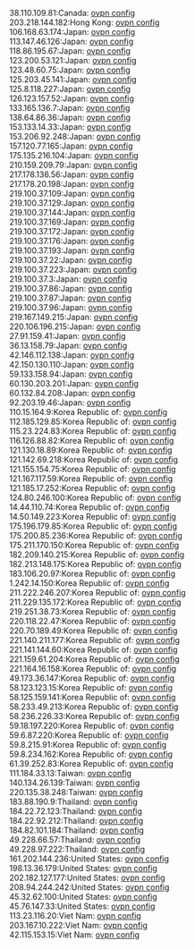 38.110.109.81:Canada: [ovpn config](vpn/38_110_109_81.ovpn)  
203.218.144.182:Hong Kong: [ovpn config](vpn/203_218_144_182.ovpn)  
106.168.63.174:Japan: [ovpn config](vpn/106_168_63_174.ovpn)  
113.147.46.126:Japan: [ovpn config](vpn/113_147_46_126.ovpn)  
118.86.195.67:Japan: [ovpn config](vpn/118_86_195_67.ovpn)  
123.200.53.121:Japan: [ovpn config](vpn/123_200_53_121.ovpn)  
123.48.60.75:Japan: [ovpn config](vpn/123_48_60_75.ovpn)  
125.203.45.141:Japan: [ovpn config](vpn/125_203_45_141.ovpn)  
125.8.118.227:Japan: [ovpn config](vpn/125_8_118_227.ovpn)  
126.123.157.52:Japan: [ovpn config](vpn/126_123_157_52.ovpn)  
133.165.136.7:Japan: [ovpn config](vpn/133_165_136_7.ovpn)  
138.64.86.36:Japan: [ovpn config](vpn/138_64_86_36.ovpn)  
153.133.14.33:Japan: [ovpn config](vpn/153_133_14_33.ovpn)  
153.206.92.248:Japan: [ovpn config](vpn/153_206_92_248.ovpn)  
157.120.77.165:Japan: [ovpn config](vpn/157_120_77_165.ovpn)  
175.135.216.104:Japan: [ovpn config](vpn/175_135_216_104.ovpn)  
210.159.209.79:Japan: [ovpn config](vpn/210_159_209_79.ovpn)  
217.178.136.56:Japan: [ovpn config](vpn/217_178_136_56.ovpn)  
217.178.20.198:Japan: [ovpn config](vpn/217_178_20_198.ovpn)  
219.100.37.109:Japan: [ovpn config](vpn/219_100_37_109.ovpn)  
219.100.37.129:Japan: [ovpn config](vpn/219_100_37_129.ovpn)  
219.100.37.144:Japan: [ovpn config](vpn/219_100_37_144.ovpn)  
219.100.37.169:Japan: [ovpn config](vpn/219_100_37_169.ovpn)  
219.100.37.172:Japan: [ovpn config](vpn/219_100_37_172.ovpn)  
219.100.37.176:Japan: [ovpn config](vpn/219_100_37_176.ovpn)  
219.100.37.193:Japan: [ovpn config](vpn/219_100_37_193.ovpn)  
219.100.37.22:Japan: [ovpn config](vpn/219_100_37_22.ovpn)  
219.100.37.223:Japan: [ovpn config](vpn/219_100_37_223.ovpn)  
219.100.37.3:Japan: [ovpn config](vpn/219_100_37_3.ovpn)  
219.100.37.86:Japan: [ovpn config](vpn/219_100_37_86.ovpn)  
219.100.37.87:Japan: [ovpn config](vpn/219_100_37_87.ovpn)  
219.100.37.96:Japan: [ovpn config](vpn/219_100_37_96.ovpn)  
219.167.149.215:Japan: [ovpn config](vpn/219_167_149_215.ovpn)  
220.106.196.215:Japan: [ovpn config](vpn/220_106_196_215.ovpn)  
27.91.159.41:Japan: [ovpn config](vpn/27_91_159_41.ovpn)  
36.13.158.79:Japan: [ovpn config](vpn/36_13_158_79.ovpn)  
42.146.112.138:Japan: [ovpn config](vpn/42_146_112_138.ovpn)  
42.150.130.110:Japan: [ovpn config](vpn/42_150_130_110.ovpn)  
59.133.158.94:Japan: [ovpn config](vpn/59_133_158_94.ovpn)  
60.130.203.201:Japan: [ovpn config](vpn/60_130_203_201.ovpn)  
60.132.84.208:Japan: [ovpn config](vpn/60_132_84_208.ovpn)  
92.203.19.46:Japan: [ovpn config](vpn/92_203_19_46.ovpn)  
110.15.164.9:Korea Republic of: [ovpn config](vpn/110_15_164_9.ovpn)  
112.185.129.85:Korea Republic of: [ovpn config](vpn/112_185_129_85.ovpn)  
115.23.224.83:Korea Republic of: [ovpn config](vpn/115_23_224_83.ovpn)  
116.126.88.82:Korea Republic of: [ovpn config](vpn/116_126_88_82.ovpn)  
121.130.18.89:Korea Republic of: [ovpn config](vpn/121_130_18_89.ovpn)  
121.142.69.218:Korea Republic of: [ovpn config](vpn/121_142_69_218.ovpn)  
121.155.154.75:Korea Republic of: [ovpn config](vpn/121_155_154_75.ovpn)  
121.167.117.59:Korea Republic of: [ovpn config](vpn/121_167_117_59.ovpn)  
121.185.17.252:Korea Republic of: [ovpn config](vpn/121_185_17_252.ovpn)  
124.80.246.100:Korea Republic of: [ovpn config](vpn/124_80_246_100.ovpn)  
14.44.110.74:Korea Republic of: [ovpn config](vpn/14_44_110_74.ovpn)  
14.50.149.223:Korea Republic of: [ovpn config](vpn/14_50_149_223.ovpn)  
175.196.179.85:Korea Republic of: [ovpn config](vpn/175_196_179_85.ovpn)  
175.200.85.236:Korea Republic of: [ovpn config](vpn/175_200_85_236.ovpn)  
175.211.170.150:Korea Republic of: [ovpn config](vpn/175_211_170_150.ovpn)  
182.209.140.215:Korea Republic of: [ovpn config](vpn/182_209_140_215.ovpn)  
182.213.148.175:Korea Republic of: [ovpn config](vpn/182_213_148_175.ovpn)  
183.106.20.97:Korea Republic of: [ovpn config](vpn/183_106_20_97.ovpn)  
1.242.14.150:Korea Republic of: [ovpn config](vpn/1_242_14_150.ovpn)  
211.222.246.207:Korea Republic of: [ovpn config](vpn/211_222_246_207.ovpn)  
211.229.135.172:Korea Republic of: [ovpn config](vpn/211_229_135_172.ovpn)  
219.251.38.73:Korea Republic of: [ovpn config](vpn/219_251_38_73.ovpn)  
220.118.22.47:Korea Republic of: [ovpn config](vpn/220_118_22_47.ovpn)  
220.70.189.49:Korea Republic of: [ovpn config](vpn/220_70_189_49.ovpn)  
221.140.211.177:Korea Republic of: [ovpn config](vpn/221_140_211_177.ovpn)  
221.141.144.60:Korea Republic of: [ovpn config](vpn/221_141_144_60.ovpn)  
221.159.61.204:Korea Republic of: [ovpn config](vpn/221_159_61_204.ovpn)  
221.164.16.158:Korea Republic of: [ovpn config](vpn/221_164_16_158.ovpn)  
49.173.36.147:Korea Republic of: [ovpn config](vpn/49_173_36_147.ovpn)  
58.123.123.15:Korea Republic of: [ovpn config](vpn/58_123_123_15.ovpn)  
58.125.159.141:Korea Republic of: [ovpn config](vpn/58_125_159_141.ovpn)  
58.233.49.213:Korea Republic of: [ovpn config](vpn/58_233_49_213.ovpn)  
58.236.226.33:Korea Republic of: [ovpn config](vpn/58_236_226_33.ovpn)  
59.18.197.220:Korea Republic of: [ovpn config](vpn/59_18_197_220.ovpn)  
59.6.87.220:Korea Republic of: [ovpn config](vpn/59_6_87_220.ovpn)  
59.8.215.91:Korea Republic of: [ovpn config](vpn/59_8_215_91.ovpn)  
59.8.234.162:Korea Republic of: [ovpn config](vpn/59_8_234_162.ovpn)  
61.39.252.83:Korea Republic of: [ovpn config](vpn/61_39_252_83.ovpn)  
111.184.33.13:Taiwan: [ovpn config](vpn/111_184_33_13.ovpn)  
140.134.26.139:Taiwan: [ovpn config](vpn/140_134_26_139.ovpn)  
220.135.38.248:Taiwan: [ovpn config](vpn/220_135_38_248.ovpn)  
183.88.190.9:Thailand: [ovpn config](vpn/183_88_190_9.ovpn)  
184.22.72.123:Thailand: [ovpn config](vpn/184_22_72_123.ovpn)  
184.22.92.212:Thailand: [ovpn config](vpn/184_22_92_212.ovpn)  
184.82.101.184:Thailand: [ovpn config](vpn/184_82_101_184.ovpn)  
49.228.66.57:Thailand: [ovpn config](vpn/49_228_66_57.ovpn)  
49.228.97.222:Thailand: [ovpn config](vpn/49_228_97_222.ovpn)  
161.202.144.236:United States: [ovpn config](vpn/161_202_144_236.ovpn)  
198.13.36.179:United States: [ovpn config](vpn/198_13_36_179.ovpn)  
202.182.127.177:United States: [ovpn config](vpn/202_182_127_177.ovpn)  
208.94.244.242:United States: [ovpn config](vpn/208_94_244_242.ovpn)  
45.32.62.100:United States: [ovpn config](vpn/45_32_62_100.ovpn)  
45.76.147.33:United States: [ovpn config](vpn/45_76_147_33.ovpn)  
113.23.116.20:Viet Nam: [ovpn config](vpn/113_23_116_20.ovpn)  
203.167.10.222:Viet Nam: [ovpn config](vpn/203_167_10_222.ovpn)  
42.115.153.15:Viet Nam: [ovpn config](vpn/42_115_153_15.ovpn)  
